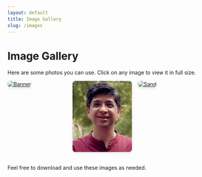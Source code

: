 ```yaml
---
layout: default
title: Image Gallery
slug: /images
---
```


# Image Gallery

Here are some photos you can use. Click on any image to view it in full size.

<div style="display: flex; gap: 1rem; flex-wrap: wrap; justify-content: center;">
  <a href="/assets/img/content/post-example/Banner.jpg" target="_blank" style="flex: 1; max-width: 300px; margin-bottom: 1rem;">
    <img src="/assets/img/content/post-example/Banner.jpg" alt="Banner" style="width: 100%; border-radius: 8px; box-shadow: 0 2px 8px rgba(0,0,0,0.1);" />
  </a>
  <a href="/assets/img/profile-pic.jpg" target="_blank" style="flex: 1; max-width: 300px; margin-bottom: 1rem;">
    <img src="/assets/img/profile-pic.jpg" alt="Profile Pic" style="width: 100%; border-radius: 8px; box-shadow: 0 2px 8px rgba(0,0,0,0.1);" />
  </a>
  <a href="/assets/img/work/sand.png" target="_blank" style="flex: 1; max-width: 300px; margin-bottom: 1rem;">
    <img src="/assets/img/work/sand.png" alt="Sand" style="width: 100%; border-radius: 8px; box-shadow: 0 2px 8px rgba(0,0,0,0.1);" />
  </a>
</div>

Feel free to download and use these images as needed.
